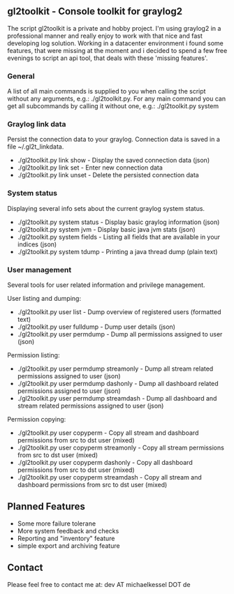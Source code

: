 ## gl2toolkit - Console toolkit for graylog2

The script gl2toolkit is a private and hobby project. I'm using graylog2 in a professional manner and really enjoy to work with that nice and fast developing log solution. Working in a datacenter environment i found some features, that were missing at the moment and i decided to spend a few free evenings to script an api tool, that deals with these 'missing features'. 

### General
A list of all main commands is supplied to you when calling the script without any arguments, e.g.: ./gl2toolkit.py. For any main command you can get all subcommands by calling it without one, e.g.: ./gl2toolkit.py system

### Graylog link data
Persist the connection data to your graylog. Connection data is saved in a file ~/.gl2t_linkdata.

* ./gl2toolkit.py link show - Display the saved connection data (json)
* ./gl2toolkit.py link set - Enter new connection data
* ./gl2toolkit.py link unset - Delete the persisted connection data

### System status
Displaying several info sets about the current graylog system status.

* ./gl2toolkit.py system status - Display basic graylog information (json)
* ./gl2toolkit.py system jvm - Display basic java jvm stats (json)
* ./gl2toolkit.py system fields - Listing all fields that are available in your indices (json)
* ./gl2toolkit.py system tdump - Printing a java thread dump (plain text)

### User management
Several tools for user related information and privilege management.

User listing and dumping:

* ./gl2toolkit.py user list - Dump overview of registered users (formatted text)
* ./gl2toolkit.py user fulldump <USER ID OR NAME> - Dump user details (json)
* ./gl2toolkit.py user permdump <USER ID OR NAME> - Dump all permissions assigned to user (json)


Permission listing:

* ./gl2toolkit.py user permdump <USER ID OR NAME> streamonly - Dump all stream related permissions assigned to user (json)
* ./gl2toolkit.py user permdump <USER ID OR NAME> dashonly - Dump all dashboard related permissions assigned to user (json)
* ./gl2toolkit.py user permdump <USER ID OR NAME> streamdash - Dump all dashboard and stream related permissions assigned to user (json)

Permission copying:

* ./gl2toolkit.py user copyperm <USERNAME SRC> <USERNAME DST> - Copy all stream and dashboard permissions from src to dst user (mixed)
* ./gl2toolkit.py user copyperm <USERNAME SRC> <USERNAME DST> streamonly - Copy all stream permissions from src to dst user (mixed)
* ./gl2toolkit.py user copyperm <USERNAME SRC> <USERNAME DST> dashonly - Copy all dashboard permissions from src to dst user (mixed)
* ./gl2toolkit.py user copyperm <USERNAME SRC> <USERNAME DST> streamdash - Copy all stream and dashboard permissions from src to dst user (mixed)


## Planned Features
* Some more failure tolerane
* More system feedback and checks
* Reporting and "inventory" feature
* simple export and archiving feature

## Contact
Please feel free to contact me at: dev AT michaelkessel DOT de


